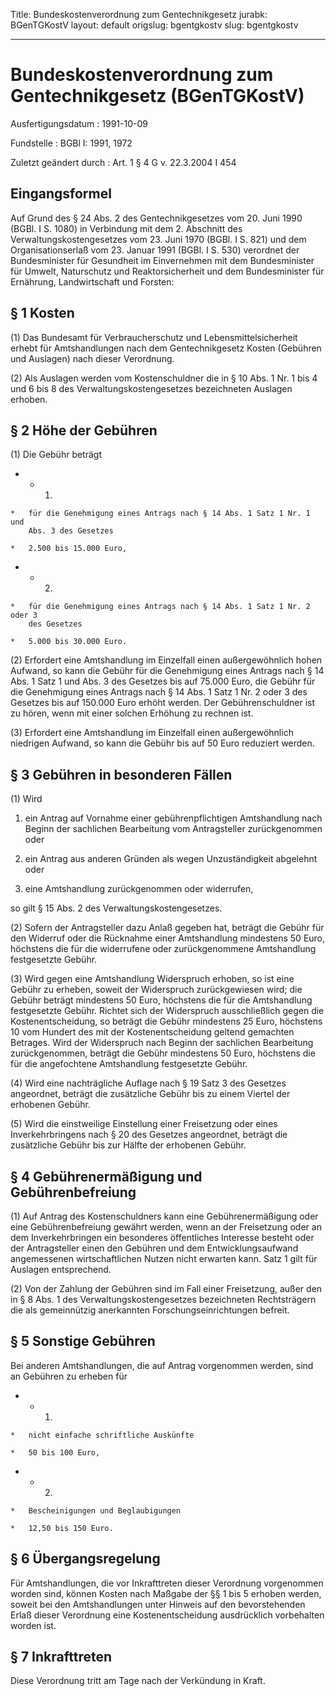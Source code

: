 Title: Bundeskostenverordnung zum Gentechnikgesetz
jurabk: BGenTGKostV
layout: default
origslug: bgentgkostv
slug: bgentgkostv

---

# Bundeskostenverordnung zum Gentechnikgesetz (BGenTGKostV)

Ausfertigungsdatum
:   1991-10-09

Fundstelle
:   BGBl I: 1991, 1972

Zuletzt geändert durch
:   Art. 1 § 4 G v. 22.3.2004 I 454


## Eingangsformel

Auf Grund des § 24 Abs. 2 des Gentechnikgesetzes vom 20. Juni 1990
(BGBl. I S. 1080) in Verbindung mit dem 2. Abschnitt des
Verwaltungskostengesetzes vom 23. Juni 1970 (BGBl. I S. 821) und dem
Organisationserlaß vom 23. Januar 1991 (BGBl. I S. 530) verordnet der
Bundesminister für Gesundheit im Einvernehmen mit dem Bundesminister
für Umwelt, Naturschutz und Reaktorsicherheit und dem Bundesminister
für Ernährung, Landwirtschaft und Forsten:


## § 1 Kosten

(1) Das Bundesamt für Verbraucherschutz und Lebensmittelsicherheit
erhebt für Amtshandlungen nach dem Gentechnikgesetz Kosten (Gebühren
und Auslagen) nach dieser Verordnung.

(2) Als Auslagen werden vom Kostenschuldner die in § 10 Abs. 1 Nr. 1
bis 4 und 6 bis 8 des Verwaltungskostengesetzes bezeichneten Auslagen
erhoben.


## § 2 Höhe der Gebühren

(1) Die Gebühr beträgt

*    *   1.

    *   für die Genehmigung eines Antrags nach § 14 Abs. 1 Satz 1 Nr. 1 und
        Abs. 3 des Gesetzes

    *   2.500 bis 15.000 Euro,


*    *   2.

    *   für die Genehmigung eines Antrags nach § 14 Abs. 1 Satz 1 Nr. 2 oder 3
        des Gesetzes

    *   5.000 bis 30.000 Euro.




(2) Erfordert eine Amtshandlung im Einzelfall einen außergewöhnlich
hohen Aufwand, so kann die Gebühr für die Genehmigung eines Antrags
nach § 14 Abs. 1 Satz 1 und Abs. 3 des Gesetzes bis auf 75.000 Euro,
die Gebühr für die Genehmigung eines Antrags nach § 14 Abs. 1 Satz 1
Nr. 2 oder 3 des Gesetzes bis auf 150.000 Euro erhöht werden. Der
Gebührenschuldner ist zu hören, wenn mit einer solchen Erhöhung zu
rechnen ist.

(3) Erfordert eine Amtshandlung im Einzelfall einen außergewöhnlich
niedrigen Aufwand, so kann die Gebühr bis auf 50 Euro reduziert
werden.


## § 3 Gebühren in besonderen Fällen

(1) Wird

1.  ein Antrag auf Vornahme einer gebührenpflichtigen Amtshandlung nach
    Beginn der sachlichen Bearbeitung vom Antragsteller zurückgenommen
    oder


2.  ein Antrag aus anderen Gründen als wegen Unzuständigkeit abgelehnt
    oder


3.  eine Amtshandlung zurückgenommen oder widerrufen,



so gilt § 15 Abs. 2 des Verwaltungskostengesetzes.

(2) Sofern der Antragsteller dazu Anlaß gegeben hat, beträgt die
Gebühr für den Widerruf oder die Rücknahme einer Amtshandlung
mindestens 50 Euro, höchstens die für die widerrufene oder
zurückgenommene Amtshandlung festgesetzte Gebühr.

(3) Wird gegen eine Amtshandlung Widerspruch erhoben, so ist eine
Gebühr zu erheben, soweit der Widerspruch zurückgewiesen wird; die
Gebühr beträgt mindestens 50 Euro, höchstens die für die Amtshandlung
festgesetzte Gebühr. Richtet sich der Widerspruch ausschließlich gegen
die Kostenentscheidung, so beträgt die Gebühr mindestens 25 Euro,
höchstens 10 vom Hundert des mit der Kostenentscheidung geltend
gemachten Betrages. Wird der Widerspruch nach Beginn der sachlichen
Bearbeitung zurückgenommen, beträgt die Gebühr mindestens 50 Euro,
höchstens die für die angefochtene Amtshandlung festgesetzte Gebühr.

(4) Wird eine nachträgliche Auflage nach § 19 Satz 3 des Gesetzes
angeordnet, beträgt die zusätzliche Gebühr bis zu einem Viertel der
erhobenen Gebühr.

(5) Wird die einstweilige Einstellung einer Freisetzung oder eines
Inverkehrbringens nach § 20 des Gesetzes angeordnet, beträgt die
zusätzliche Gebühr bis zur Hälfte der erhobenen Gebühr.


## § 4 Gebührenermäßigung und Gebührenbefreiung

(1) Auf Antrag des Kostenschuldners kann eine Gebührenermäßigung oder
eine Gebührenbefreiung gewährt werden, wenn an der Freisetzung oder an
dem Inverkehrbringen ein besonderes öffentliches Interesse besteht
oder der Antragsteller einen den Gebühren und dem Entwicklungsaufwand
angemessenen wirtschaftlichen Nutzen nicht erwarten kann. Satz 1 gilt
für Auslagen entsprechend.

(2) Von der Zahlung der Gebühren sind im Fall einer Freisetzung, außer
den in § 8 Abs. 1 des Verwaltungskostengesetzes bezeichneten
Rechtsträgern die als gemeinnützig anerkannten Forschungseinrichtungen
befreit.


## § 5 Sonstige Gebühren

Bei anderen Amtshandlungen, die auf Antrag vorgenommen werden, sind an
Gebühren zu erheben für

*    *   1.

    *   nicht einfache schriftliche Auskünfte

    *   50 bis 100 Euro,


*    *   2.

    *   Bescheinigungen und Beglaubigungen

    *   12,50 bis 150 Euro.





## § 6 Übergangsregelung

Für Amtshandlungen, die vor Inkrafttreten dieser Verordnung
vorgenommen worden sind, können Kosten nach Maßgabe der §§ 1 bis 5
erhoben werden, soweit bei den Amtshandlungen unter Hinweis auf den
bevorstehenden Erlaß dieser Verordnung eine Kostenentscheidung
ausdrücklich vorbehalten worden ist.


## § 7 Inkrafttreten

Diese Verordnung tritt am Tage nach der Verkündung in Kraft.

